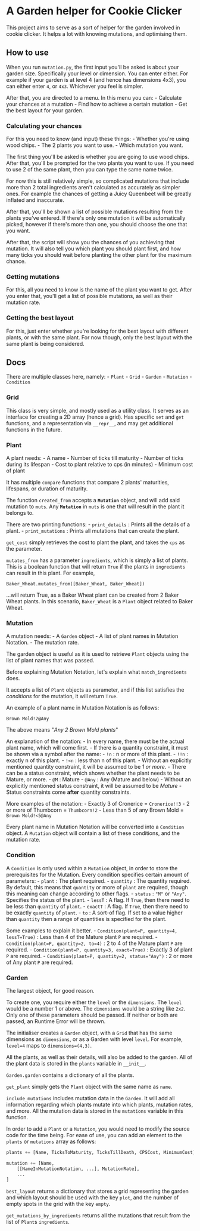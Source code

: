 # A Garden helper for Cookie Clicker
This project aims to serve as a sort of helper for the garden involved in cookie clicker. It helps a lot with knowing mutations, and optimising them.

## How to use
When you run `mutation.py`, the first input you'll be asked is about your garden size. Specifically your level or dimension. You can enter either. For example if your garden is at level 4 (and hence has dimensions 4x3), you can either enter `4`, or `4x3`. Whichever you feel is simpler.

After that, you are directed to a menu. In this menu you can:
    - Calculate your chances at a mutation
    - Find how to achieve a certain mutation
    - Get the best layout for your garden.

### Calculating your chances
For this you need to know (and input) these things:
    - Whether you're using wood chips.
    - The 2 plants you want to use.
    - Which mutation you want.

The first thing you'll be asked is whether you are going to use wood chips. After that, you'll be prompted for the two plants you want to use. If you need to use 2 of the same plant, then you can type the same name twice.

For now this is still relatively simple, so complicated mutations that include more than 2 total ingredients aren't calculated as accurately as simpler ones. For example the chances of getting a Juicy Queenbeet will be greatly inflated and inaccurate.

After that, you'll be shown a list of possible mutations resulting from the plants you've entered. If there's only one mutation it will be automatically picked, however if there's more than one, you should choose the one that you want.

After that, the script will show you the chances of you achieving that mutation. It will also tell you which plant you should plant first, and how many ticks you should wait before planting the other plant for the maximum chance.

### Getting mutations
For this, all you need to know is the name of the plant you want to get. After you enter that, you'll get a list of possible mutations, as well as their mutation rate.

### Getting the best layout
For this, just enter whether you're looking for the best layout with different plants, or with the same plant. For now though, only the best layout with the same plant is being considered.

## Docs
There are multiple classes here, namely:
    - `Plant`
    - `Grid`
    - `Garden`
    - `Mutation`
        - `Condition`

### Grid
This class is very simple, and mostly used as a utility class. It serves as an interface for creating a 2D array (hence a grid). Has specific `set` and `get` functions, and a representation via `__repr__`, and may get additional functions in the future.

### Plant
A plant needs:
    - A name
    - Number of ticks till maturity
    - Number of ticks during its lifespan
    - Cost to plant relative to cps (in minutes)
    - Minimum cost of plant

It has multiple `compare` functions that compare 2 plants'
maturities, lifespans, or duration of maturity.

The function `created_from` accepts a **`Mutation`** object, and will add said mutation to `muts`. Any **`Mutation`** in `muts` is one that will result in the plant it belongs to.

There are two printing functions:
    - `print_details` : Prints all the details of a plant.
    - `print_mutations` : Prints all mutations that can create the plant.

`get_cost` simply retrieves the cost to plant the plant, and takes the `cps` as the parameter.

`mutates_from` has a parameter `ingredients`, which is simply a list of plants. This is a boolean function that will return `True` if the plants in `ingredients` can result in this plant. For example,

`Baker_Wheat.mutates_from([Baker_Wheat, Baker_Wheat])` 

...will return True, as a Baker Wheat plant can be created from 2 Baker Wheat plants. In this scenario, `Baker_Wheat` is a `Plant` object related to Baker Wheat.

### Mutation
A mutation needs:
    - A `Garden` object
    - A list of plant names in Mutation Notation.
    - The mutation rate.

The garden object is useful as it is used to retrieve `Plant` objects using the list of plant names that was passed.

Before explaining Mutation Notation, let's explain what `match_ingredients` does.

It accepts a list of `Plant` objects as parameter, and if this list satisfies the *conditions* for the mutation, it will return `True`.

An example of a plant name in Mutation Notation is as follows:

`Brown Mold!2@Any`

The above means "*Any 2 Brown Mold plants*"

An explanation of the notation:
    - In every name, there must be the actual plant name, which will come first.
    - If there is a quantity constraint, it must be shown via a symbol after the name:
        - `!n` : n or more of this plant.
        - `!!n` : exactly n of this plant.
        - `!<n` : less than n of this plant.
        - Without an explicitly mentioned quantity constraint, it will be assumed to be *1 or more*.
    - There can be a status constraint, which shows whether the plant needs to be Mature, or more.
        - `@M` : Mature
        - `@Any` : Any (Mature and below)
        - Without an explicitly mentioned status constraint, it will be assumed to be *Mature*
    - Status constraints come **after** quantity constraints.

More examples of the notation:
    - Exactly 3 of Cronerice = `Cronerice!!3`
    - 2 or more of Thumbcorn = `Thumbcorn!2`
    - Less than 5 of any Brown Mold = `Brown Mold!<5@Any`

Every plant name in Mutation Notation will be converted into a `Condition` object. A `Mutation` object will contain a list of these conditions, and the mutation rate.

### Condition
A `Condition` is only used within a `Mutation` object, in order to store the prerequisites for the Mutation. Every condition specifies certain amount of parameters:
    - `plant` : The plant required.
    - `quantity` : The quantity required. By default, this means that `quantity` or more of `plant` are required, though this meaning can change according to other flags.
    - `status` : `"M"` or `"Any"`. Specifies the status of the plant.
    - `lessT` : A flag. If `True`, then there need to be less than `quantity` of `plant`.
    - `exactT` : A flag. If `True`, then there need to be exactly `quantity` of `plant`.
    - `to`  : A sort-of flag. If set to a value higher than `quantity` then a range of quantities is specified for the plant.

Some examples to explain it better.
    - `Condition(plant=P, quantity=4, lessT=True)` : Less than 4 of the Mature plant `P` are required.
    - `Condition(plant=P, quantity=2, to=4)` : 2 to 4 of the Mature plant `P` are required.
    - `Condition(plant=P, quantity=3, exact=True)` : Exactly 3 of plant `P` are required.
    - `Condition(plant=P, quantity=2, status="Any")` : 2 or more of Any plant `P` are required.

### Garden
The largest object, for good reason. 

To create one, you require either the `level` or the `dimensions`. The `level` would be a number 1 or above. The `dimensions` would be a string like `2x2`. Only one of these parameters should be passed. If neither or both are passed, an Runtime Error will be thrown.

The initialiser creates a `Garden` object, with a `Grid` that has the same dimensions as `dimensions`, or as a Garden with level `level`. For example, `level=4` maps to `dimensions=(4,3)`.

All the plants, as well as their details, will also be added to the garden. All of the plant data is stored in the `plants` variable in `__init__`.

`Garden.garden` contains a dictionary of all the plants.

`get_plant` simply gets the `Plant` object with the same name as `name`.

`include_mutations` includes mutation data in the `Garden`. It will add all information regarding which plants mutate into which plants, mutation rates, and more. All the mutation data is stored in the `mutations` variable in this function.

In order to add a `Plant` or a `Mutation`, you would need to modify the source code for the time being. For ease of use, you can add an element to the `plants` or `mutations` array as follows:

```Python
plants += [Name, TicksToMaturity, TicksTillDeath, CPSCost, MinimumCost]
```

```Python
mutation += [Name,
    [[NameInMutationNotation, ...], MutationRate],
    ...
]
```

`best_layout` returns a dictionary that stores a grid representing the garden and which layout should be used with the key `plot`, and the number of empty spots in the grid with the key `empty`.

`get_mutations_by_ingredients` returns all the mutations that result from the list of `Plant`s `ingredients`. 